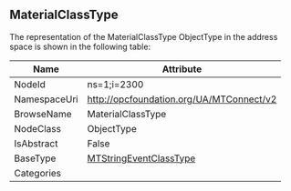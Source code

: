 <!-- objecttype -->
## MaterialClassType
  
<!-- end of text -->
The representation of the MaterialClassType ObjectType in the address space is shown in the following table:  

|Name|Attribute|
|---|---|
|NodeId|ns=1;i=2300|
|NamespaceUri|http://opcfoundation.org/UA/MTConnect/v2|
|BrowseName|MaterialClassType|
|NodeClass|ObjectType|
|IsAbstract|False|
|BaseType|[MTStringEventClassType](../../ObjectTypes/MTStringEventClassType/readme.md)|
|Categories||

